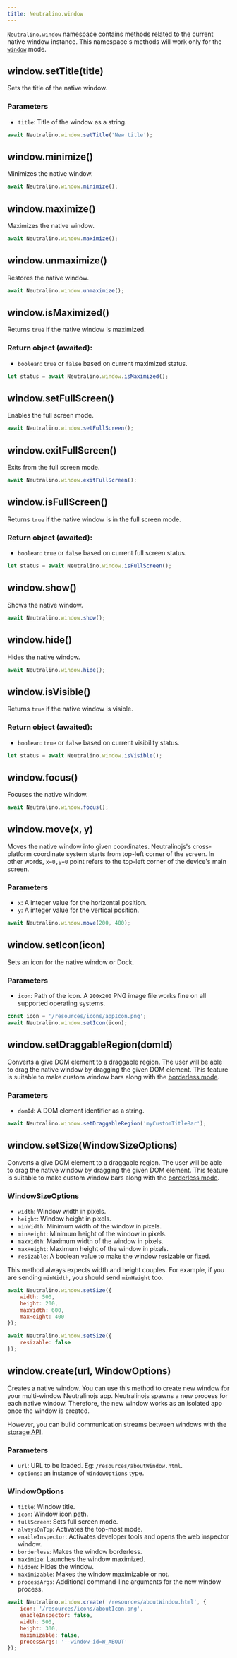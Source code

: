 ```yaml
---
title: Neutralino.window
---
```


`Neutralino.window` namespace contains methods related to the current native window instance. 
This namespace's methods will work only for the [`window`](/docs/configuration/modes#window) mode.

## window.setTitle(title)
Sets the title of the native window. 

### Parameters
- `title`: Title of the window as a string.

```js
await Neutralino.window.setTitle('New title');
```

## window.minimize()
Minimizes the native window.

```js
await Neutralino.window.minimize();
```

## window.maximize()
Maximizes the native window.

```js
await Neutralino.window.maximize();
```

## window.unmaximize()
Restores the native window.

```js
await Neutralino.window.unmaximize();
```

## window.isMaximized()
Returns `true` if the native window is maximized.

### Return object (awaited):
- `boolean`: `true` or `false` based on current maximized status.

```js
let status = await Neutralino.window.isMaximized();
```

## window.setFullScreen()
Enables the full screen mode.

```js
await Neutralino.window.setFullScreen();
```

## window.exitFullScreen()
Exits from the full screen mode.

```js
await Neutralino.window.exitFullScreen();
```

## window.isFullScreen()
Returns `true` if the native window is in the full screen mode.

### Return object (awaited):
- `boolean`: `true` or `false` based on current full screen status.

```js
let status = await Neutralino.window.isFullScreen();
```

## window.show()
Shows the native window.

```js
await Neutralino.window.show();
```

## window.hide()
Hides the native window.

```js
await Neutralino.window.hide();
```

## window.isVisible()
Returns `true` if the native window is visible.

### Return object (awaited):
- `boolean`: `true` or `false` based on current visibility status.

```js
let status = await Neutralino.window.isVisible();
```

## window.focus()
Focuses the native window.

```js
await Neutralino.window.focus();
```

## window.move(x, y)
Moves the native window into given coordinates. Neutralinojs's cross-platform coordinate system starts from top-left corner of the screen.
In other words, `x=0,y=0` point refers to the top-left corner of the device's main screen. 

### Parameters
- `x`: A integer value for the horizontal position.
- `y`: A integer value for the vertical position.

```js
await Neutralino.window.move(200, 400);
```

## window.setIcon(icon)
Sets an icon for the native window or Dock. 

### Parameters

- `icon`: Path of the icon. A `200x200` PNG image file works fine on all supported operating systems.

```js
const icon = '/resources/icons/appIcon.png';
await Neutralino.window.setIcon(icon);
```

## window.setDraggableRegion(domId)
Converts a give DOM element to a draggable region. The user will be able to drag the native window by dragging the
given DOM element. This feature is suitable to make custom window bars along with the [borderless mode](../configuration/neutralino.config.json#modeswindowborderless-boolean). 

### Parameters

- `domId`: A DOM element identifier as a string.

```js
await Neutralino.window.setDraggableRegion('myCustomTitleBar');
```

## window.setSize(WindowSizeOptions)
Converts a give DOM element to a draggable region. The user will be able to drag the native window by dragging the
given DOM element. This feature is suitable to make custom window bars along with the [borderless mode](../configuration/neutralino.config.json#modeswindowborderless-boolean). 

### WindowSizeOptions

- `width`: Window width in pixels.
- `height`: Window height in pixels.
- `minWidth`: Minimum width of the window in pixels.
- `minHeight`: Minimum height of the window in pixels.
- `maxWidth`: Maximum width of the window in pixels.
- `maxHeight`: Maximum height of the window in pixels.
- `resizable`: A boolean value to make the window resizable or fixed.

This method always expects width and height couples. 
For example, if you are sending `minWidth`, you should send `minHeight` too.

```js
await Neutralino.window.setSize({
    width: 500,
    height: 200,
    maxWidth: 600,
    maxHeight: 400
});

await Neutralino.window.setSize({
    resizable: false
});
```

## window.create(url, WindowOptions)
Creates a native window. You can use this method to create new window for your multi-window Neutralinojs app.
Neutralinojs spawns a new process for each native window. Therefore, the new window works as an isolated app
once the window is created. 

However, you can build communication streams between windows with the 
[storage API](./storage.md).

### Parameters

- `url`: URL to be loaded. Eg: `/resources/aboutWindow.html`.
- `options`: an instance of `WindowOptions` type.

### WindowOptions

- `title`: Window title.
- `icon`: Window icon path.
- `fullScreen`: Sets full screen mode.
- `alwaysOnTop`: Activates the top-most mode.
- `enableInspector`: Activates developer tools and opens the web inspector window.
- `borderless`: Makes the window borderless.
- `maximize`: Launches the window maximized.
- `hidden`: Hides the window.
- `maximizable`: Makes the window maximizable or not.
- `processArgs`: Additional command-line arguments for the new window process.


```js
await Neutralino.window.create('/resources/aboutWindow.html', {
    icon: '/resources/icons/aboutIcon.png',
    enableInspector: false,
    width: 500,
    height: 300,
    maximizable: false,
    processArgs: '--window-id=W_ABOUT'
});
```
